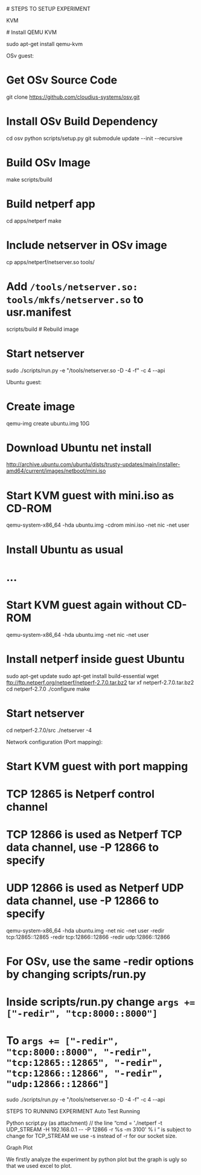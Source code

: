 \# STEPS TO SETUP EXPERIMENT

KVM

\# Install QEMU KVM

sudo apt-get install qemu-kvm

OSv guest:
# Get OSv Source Code
git clone https://github.com/cloudius-systems/osv.git
# Install OSv Build Dependency
cd osv
python scripts/setup.py
git submodule update --init --recursive
# Build OSv Image
make
scripts/build
# Build netperf app
cd apps/netperf
make
# Include netserver in OSv image
cp apps/netperf/netserver.so tools/
# Add `/tools/netserver.so: tools/mkfs/netserver.so` to usr.manifest
scripts/build # Rebuild image
# Start netserver
sudo ./scripts/run.py  -e "/tools/netserver.so -D -4 -f" -c 4 --api

Ubuntu guest:
# Create image
qemu-img create ubuntu.img 10G
# Download Ubuntu net install
http://archive.ubuntu.com/ubuntu/dists/trusty-updates/main/installer-amd64/current/images/netboot/mini.iso
# Start KVM guest with mini.iso as CD-ROM
qemu-system-x86_64 -hda ubuntu.img -cdrom mini.iso -net nic -net user
# Install Ubuntu as usual
# ...
# Start KVM guest again without CD-ROM
qemu-system-x86_64 -hda ubuntu.img -net nic -net user
# Install netperf inside guest Ubuntu
sudo apt-get update
sudo apt-get install build-essential
wget ftp://ftp.netperf.org/netperf/netperf-2.7.0.tar.bz2
tar xf netperf-2.7.0.tar.bz2
cd netperf-2.7.0
./configure
make
# Start netserver
cd netperf-2.7.0/src
./netserver -4

Network configuration (Port mapping):
# Start KVM guest with port mapping
# TCP 12865 is Netperf control channel
# TCP 12866 is used as Netperf TCP data channel, use -P 12866 to specify 
# UDP 12866 is used as Netperf UDP data channel, use -P 12866 to specify
qemu-system-x86_64 -hda ubuntu.img -net nic -net user -redir tcp:12865::12865  -redir tcp:12866::12866  -redir udp:12866::12866
# For OSv, use the same -redir options by changing scripts/run.py
# Inside scripts/run.py change `args += ["-redir", "tcp:8000::8000"]`
# To `args += ["-redir", "tcp:8000::8000", "-redir", "tcp:12865::12865", "-redir", "tcp:12866::12866", "-redir", "udp:12866::12866"]`
sudo ./scripts/run.py  -e "/tools/netserver.so -D -4 -f" -c 4 --api

STEPS TO RUNNING EXPERIMENT
Auto Test Running

Python script.py (as attachment)
// the line “cmd = './netperf -t UDP_STREAM -H 192.168.0.1 -- -P 12866 -r %s  -m 3100' % i “ is subject to change for TCP_STREAM we use -s instead of -r for our socket size.

Graph Plot

We firstly analyze the experiment by python plot but the graph is ugly so that we used excel to plot.



